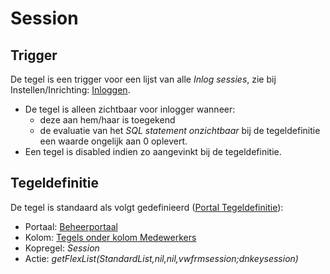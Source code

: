 # Session

## Trigger

De tegel is een trigger voor een lijst van alle *Inlog sessies*, zie bij Instellen/Inrichting: [Inloggen](/docs/probleemoplossing/programmablokken/inloggen.md).

* De tegel is alleen zichtbaar voor inlogger wanneer:
  * deze aan hem/haar is toegekend
  * de evaluatie van het *SQL statement onzichtbaar* bij de tegeldefinitie een waarde ongelijk aan 0 oplevert.
* Een tegel is disabled indien zo aangevinkt bij de tegeldefinitie.

## Tegeldefinitie

De tegel is standaard als volgt gedefinieerd ([Portal Tegeldefinitie](/docs/instellen_inrichten/portaldefinitie/portal_tegel.md)):

* Portaal: [Beheerportaal](/docs/probleemoplossing/portalen_en_moduleschermen/beheerportaa.md)
* Kolom: [Tegels onder kolom Medewerkers](/docs/probleemoplossing/portalen_en_moduleschermen/beheerportaal/tegels_onder_kolom_medewerkers.md)
* Kopregel: *Session*
* Actie: *getFlexList(StandardList,nil,nil,vwfrmsession;dnkeysession)*
